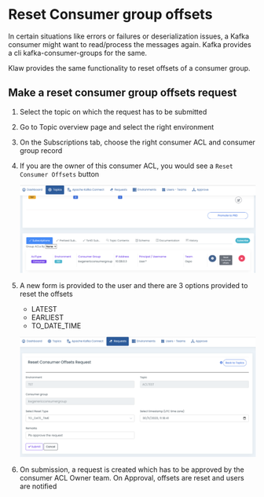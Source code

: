 # Reset Consumer group offsets

In certain situations like errors or failures or deserialization issues, a Kafka consumer might want to read/process the
messages again. Kafka provides a cli kafka-consumer-groups for the same.

Klaw provides the same functionality to reset offsets of a consumer group.

## Make a reset consumer group offsets request

1. Select the topic on which the request has to be submitted

2. Go to Topic overview page and select the right environment

3. On the Subscriptions tab, choose the right consumer ACL and consumer group record

4. If you are the owner of this consumer ACL, you would see a `Reset Consumer Offsets` button

   ![image](../../../static/images/operational/reset-offsets1.png)

5. A new form is provided to the user and there are 3 options provided to reset the offsets

   - LATEST
   - EARLIEST
   - TO_DATE_TIME

   ![image](../../../static/images/operational/reset-offsets2.png)

6. On submission, a request is created which has to be approved by the consumer ACL Owner team. On Approval, offsets are
   reset and users are notified
